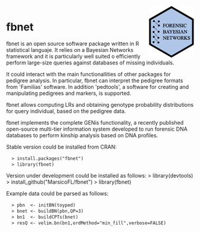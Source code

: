 <img src="logo.png" align="right" width="120">

# fbnet
fbnet is an open source software package written in R statistical languaje. It relies on a Bayesian Networks framework and it is particularly well suited o efficiently perform large-size queries against databases of missing individuals.

It could interact with the main functionallities of other packages for pedigree analysis. 
In particular, fbnet can interpret the pedigree formats from 'Familias' software. In addition 'pedtools', a software for creating and manipulating pedigrees and markers, is supported. 

fbnet allows computing LRs and obtaining genotype probability distributions for query individual, based on the pedigree data. 

fbnet implements the complete GENis functionality, a recently published open-source multi-tier information system developed to run forensic DNA databases to perform kinship analysis based on DNA profiles.

Stable version could be installed from CRAN:

      > install.packages("fbnet") 
      > library(fbnet)


Version under development could be installed as follows: 
      > library(devtools)
      > install_github("MarsicoFL/fbnet")
      > library(fbnet)
      
 Example data could be parsed as follows:
 
      > pbn  <- initBN(toyped)
      > bnet <- buildBN(pbn,QP=3)
      > bn1  <- buildCPTs(bnet)
      > resQ <- velim.bn(bn1,ordMethod="min_fill",verbose=FALSE)
